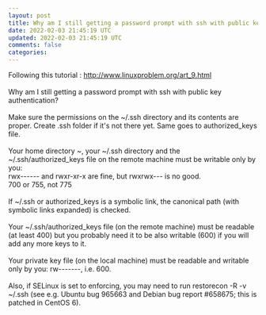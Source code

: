 ```yaml
---           
layout: post
title: Why am I still getting a password prompt with ssh with public key authentication
date: 2022-02-03 21:45:19 UTC
updated: 2022-02-03 21:45:19 UTC
comments: false
categories: 
---
```


Following this tutorial : http://www.linuxproblem.org/art_9.html<br /><br />Why am I still getting a password prompt with ssh with public key authentication?<br /><br />Make sure the permissions on the ~/.ssh directory and its contents are proper. Create .ssh folder if it's not there yet. Same goes to authorized_keys file.<br /><br />Your home directory ~, your ~/.ssh directory and the ~/.ssh/authorized_keys file on the remote machine must be writable only by you:<br />rwx------ and rwxr-xr-x are fine, but rwxrwx--- is no good.<br />700 or 755, not 775<br /><br />If ~/.ssh or authorized_keys is a symbolic link, the canonical path (with symbolic links expanded) is checked.<br /><br />Your ~/.ssh/authorized_keys file (on the remote machine) must be readable (at least 400) but you probably need it to be also writable (600) if you will add any more keys to it.<br /><br />Your private key file (on the local machine) must be readable and writable only by you: rw-------, i.e. 600.<br /><br />Also, if SELinux is set to enforcing, you may need to run restorecon -R -v ~/.ssh (see e.g. Ubuntu bug 965663 and Debian bug report #658675; this is patched in CentOS 6).